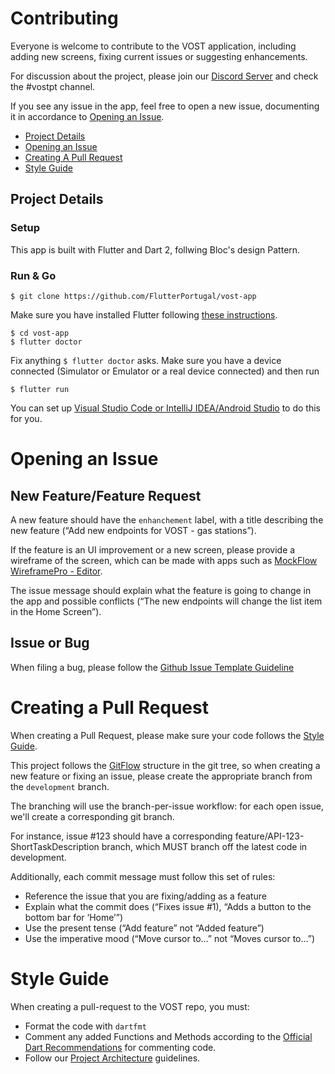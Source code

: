 # Contributing

Everyone is welcome to contribute to the VOST application, including adding new screens, fixing current issues or suggesting enhancements.

For discussion about the project, please join our [Discord Server](https://discord.gg/4tX46B) and check the #vostpt channel.

If you see any issue in the app, feel free to open a new issue, documenting it in accordance to [Opening an Issue](#opening-an-issue).



- [Project Details](#project-details)
- [Opening an Issue](#opening-an-issue)
- [Creating A Pull Request](#creating-a-pull-request)
- [Style Guide](#style-guide)

## Project Details

### Setup

This app is built with Flutter and Dart 2, follwing Bloc's design Pattern.

### Run & Go

```
$ git clone https://github.com/FlutterPortugal/vost-app
```

Make sure you have installed Flutter following [these instructions](https://flutter.io/get-started/install/).

```
$ cd vost-app
$ flutter doctor
```

Fix anything `$ flutter doctor` asks. 
Make sure you have a device connected (Simulator or Emulator or a real device connected) and then run

```
$ flutter run
```

You can set up [Visual Studio Code or IntelliJ IDEA/Android Studio](https://flutter.io/get-started/editor/) to do this for you.

# Opening an Issue
## New Feature/Feature Request
A new feature should have the `enhanchement` label, with a title describing the new feature (“Add new endpoints for VOST - gas stations”).

If the feature is an UI improvement or a new screen, please provide a wireframe of the screen, which can be made with apps such as [MockFlow WireframePro - Editor](https://wireframepro.mockflow.com/editor.jsp?editor=on&bgcolor=white&perm=Create&ptitle=Warranty%20Example&store=yes&category=M270f5278938129256fdb714d2bdd36cf1550137767039&projectid=Ma33dc569ed488dd5d67216b46ee7e0d71554926933286&publicid=aea96dad4cfb471b95fff6b1b2326b23&redirect=yes#/page/ab44169772fb4b4ca6a5e81f02d80e33).

The issue message should explain what the feature is going to change in the app and possible conflicts (“The new endpoints will change the list item in the Home Screen”).

## Issue or Bug
When filing a bug, please follow the [Github Issue Template Guideline](https://gist.github.com/auremoser/72803ba969d0e61ff070#file-issue_template-md)

# Creating a Pull Request
When creating a Pull Request, please make sure your code follows the [Style Guide](#style-guide). 

This project follows the [GitFlow](https://datasift.github.io/gitflow/IntroducingGitFlow.html) structure in the git tree, so when creating a new feature or fixing an issue, please create the appropriate branch from the `development` branch. 

The branching will use the branch-per-issue workflow: for each open issue, we'll create a corresponding git branch.

For instance, issue #123 should have a corresponding feature/API-123-ShortTaskDescription branch, which MUST branch off the latest code in development.

Additionally, each commit message must follow this set of rules:
- Reference the issue that you are fixing/adding as a feature
- Explain what the commit does (“Fixes issue #1), “Adds a button to the bottom bar for ‘Home’”)
- Use the present tense (“Add feature” not “Added feature”)
- Use the imperative mood (“Move cursor to…” not “Moves cursor to…”)

# Style Guide
When creating a pull-request to the VOST repo, you must:
- Format the code with  `dartfmt`
- Comment any added Functions and Methods according to the [Official Dart Recommendations](https://www.dartlang.org/guides/language/effective-dart/documentation) for commenting code.
- Follow our [Project Architecture](https://github.com/FlutterPortugal/vost-app/blob/master/PROJECT_ARCHITECTURE.md) guidelines.
